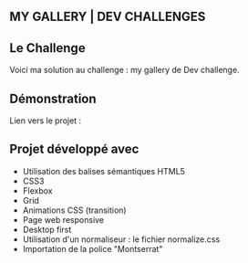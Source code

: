 ## MY GALLERY | DEV CHALLENGES

## Le Challenge

Voici ma solution au challenge : my gallery de Dev challenge.

## Démonstration

Lien vers le projet :

## Projet développé avec

- Utilisation des balises sémantiques HTML5
- CSS3
- Flexbox
- Grid
- Animations CSS (transition)
- Page web responsive
- Desktop first
- Utilisation d'un normaliseur : le fichier normalize.css
- Importation de la police "Montserrat"
